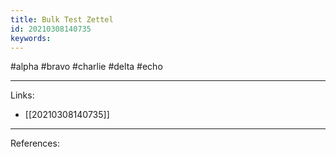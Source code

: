 ```yaml
---
title: Bulk Test Zettel
id: 20210308140735
keywords:
---
```

#alpha #bravo #charlie #delta #echo

---
Links:

- [[20210308140735]]

---
References:
